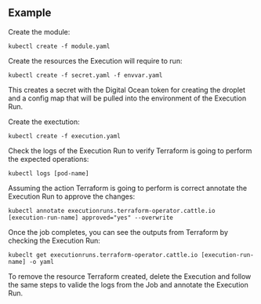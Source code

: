 ## Example

Create the module:

`kubectl create -f module.yaml`

Create the resources the Execution will require to run:

`kubectl create -f secret.yaml -f envvar.yaml`

This creates a secret with the Digital Ocean token for creating the droplet and a config map that will be pulled into the environment of the Execution Run. 

Create the exectution:

`kubectl create -f execution.yaml`

Check the logs of the Execution Run to verify Terraform is going to perform the expected operations:

`kubectl logs [pod-name]`

Assuming the action Terraform is going to perform is correct annotate the Execution Run to approve the changes:

`kubectl annotate executionruns.terraform-operator.cattle.io [execution-run-name] approved="yes" --overwrite`

Once the job completes, you can see the outputs from Terraform by checking the Execution Run:

`kubeclt get executionruns.terraform-operator.cattle.io [execution-run-name] -o yaml`

To remove the resource Terraform created, delete the Execution and follow the same steps to valide the logs from the Job and annotate the Execution Run.